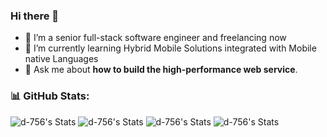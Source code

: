 
### Hi there 👋 
- 🔭 I’m a senior full-stack software engineer and freelancing now
- 🌱 I’m currently learning Hybrid Mobile Solutions integrated with Mobile native Languages
- 💬 Ask me about **how to build the high-performance web service**.

### 📊 GitHub Stats:
![d-756's Stats](https://github-profile-summary-cards.vercel.app/api/cards/repos-per-language?username=d-756&show_icons=true&count_private=true&theme=solarized_dark)
![d-756's Stats](https://github-profile-summary-cards.vercel.app/api/cards/most-commit-language?username=d-756&show_icons=true&count_private=true&theme=solarized_dark)
![d-756's Stats](http://github-profile-summary-cards.vercel.app/api/cards/stats?username=vn7n24fzkq&theme=default)
![d-756's Stats](http://github-profile-summary-cards.vercel.app/api/cards/productive-time?username=vn7n24fzkq&theme=default&utcOffset=-5)
<!-- ![d-756's Summary](https://github-profile-summary-cards.vercel.app/api/cards/profile-details?username=d-756&show_icons=true&count_private=true&theme=solarized_dark) -->


